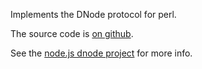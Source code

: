 Implements the DNode protocol for perl.

The source code is [on github](http://github.com/substack/dnode-perl).

See the [node.js dnode project](http://github.com/substack/dnode) for more info.
